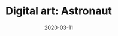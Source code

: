 ---
title: "Digital art: Astronaut"
description: 
date: 2020-03-11
span: 2
categories:
    - digital art
tags:
    - sci fi
    - fantasi
---